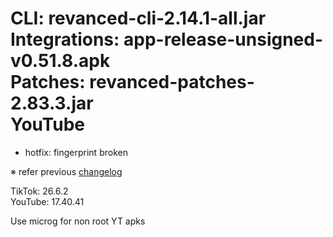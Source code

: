 CLI: revanced-cli-2.14.1-all.jar  
Integrations: app-release-unsigned-v0.51.8.apk  
Patches: revanced-patches-2.83.3.jar  
YouTube
==
- hotfix: fingerprint broken


※ refer previous [changelog](https://github.com/inotia00/revanced-patches/releases/tag/v2.83.2)
  
TikTok: 26.6.2  
YouTube: 17.40.41  

Use microg for non root YT apks  

